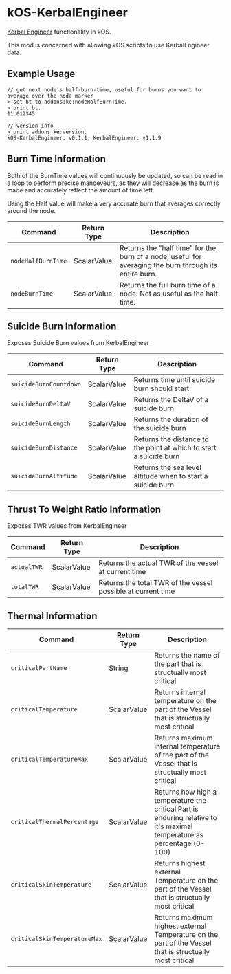 # kOS-KerbalEngineer

[Kerbal Engineer](https://github.com/jrbudda/KerbalEngineer) functionality in kOS.

This mod is concerned with allowing kOS scripts to use KerbalEngineer data. 

## Example Usage

```
// get next node's half-burn-time, useful for burns you want to average over the node marker
> set bt to addons:ke:nodeHalfBurnTime.
> print bt.
11.012345

// version info
> print addons:ke:version.
kOS-KerbalEngineer: v0.1.1, KerbalEngineer: v1.1.9
```

## Burn Time Information

Both of the BurnTime values will continuously be updated, so can be read in a loop to perform precise manoeveurs, as they will decrease as the burn is made and accurately reflect the amount of time left.

Using the Half value will make a very accurate burn that averages correctly around the node.

| **Command** | **Return Type** | **Description** |
|--------|--------|--------|
|`nodeHalfBurnTime` | ScalarValue | Returns the "half time" for the burn of a node, useful for averaging the burn through its entire burn.|
|`nodeBurnTime` | ScalarValue | Returns the full burn time of a node. Not as useful as the half time.|

## Suicide Burn Information

Exposes Suicide Burn values from KerbalEngineer

| **Command** | **Return Type** | **Description** |
|--------|--------|--------|
|`suicideBurnCountdown` | ScalarValue | Returns time until suicide burn should start |
|`suicideBurnDeltaV` | ScalarValue | Returns the DeltaV of a suicide burn |
|`suicideBurnLength` | ScalarValue | Returns the duration of the suicide burn |
|`suicideBurnDistance` | ScalarValue | Returns the distance to the point at which to start a suicide burn |
|`suicideBurnAltitude` | ScalarValue | Returns the sea level altitude when to start a suicide burn |

## Thrust To Weight Ratio Information

Exposes TWR values from KerbalEngineer

| **Command** | **Return Type** | **Description** |
|--------|--------|--------|
|`actualTWR` | ScalarValue | Returns the actual TWR of the vessel at current time |
|`totalTWR` | ScalarValue | Returns the total TWR of the vessel possible at current time |

## Thermal Information

| **Command** | **Return Type** | **Description** |
|--------|--------|--------|
|`criticalPartName` | String | Returns the name of the part that is structually most critical |
|`criticalTemperature` | ScalarValue | Returns internal temperature on the part of the Vessel that is structually most critical |
|`criticalTemperatureMax` | ScalarValue | Returns maximum internal temperature of the part of the Vessel that is structually most critical |
|`criticalThermalPercentage` | ScalarValue | Returns how high a temperature the critical Part is enduring relative to it's maximal temperature as percentage (0-100) |
|`criticalSkinTemperature` | ScalarValue | Returns highest external Temperature on the part of the Vessel that is structually most critical |
|`criticalSkinTemperatureMax` | ScalarValue | Returns maximum highest external Temperature on the part of the Vessel that is structually most critical |
